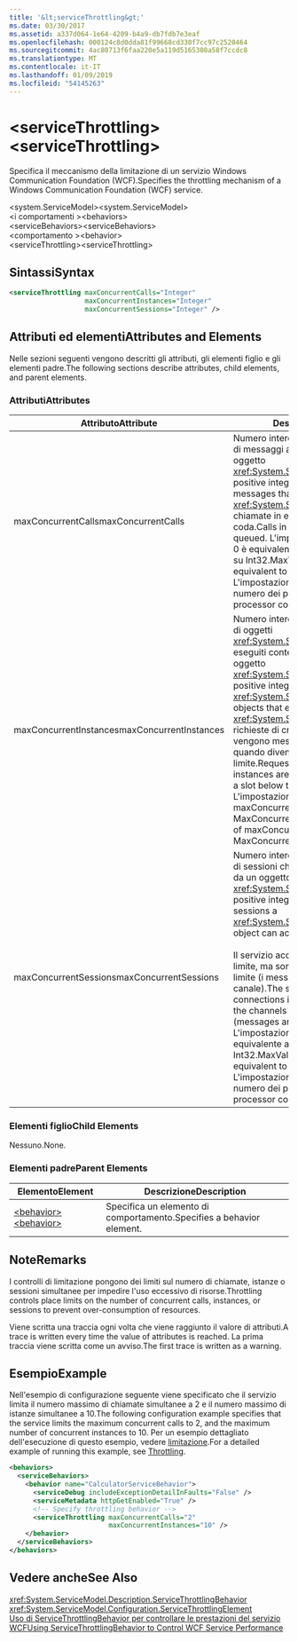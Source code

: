 ```yaml
---
title: '&lt;serviceThrottling&gt;'
ms.date: 03/30/2017
ms.assetid: a337d064-1e64-4209-b4a9-db7fdb7e3eaf
ms.openlocfilehash: 000124c8d0dda81f99668cd330f7cc97c2520464
ms.sourcegitcommit: 4ac80713f6faa220e5a119d5165308a58f7ccdc8
ms.translationtype: MT
ms.contentlocale: it-IT
ms.lasthandoff: 01/09/2019
ms.locfileid: "54145263"
---
```

# <a name="ltservicethrottlinggt"></a><span data-ttu-id="7da2e-102">&lt;serviceThrottling&gt;</span><span class="sxs-lookup"><span data-stu-id="7da2e-102">&lt;serviceThrottling&gt;</span></span>
<span data-ttu-id="7da2e-103">Specifica il meccanismo della limitazione di un servizio Windows Communication Foundation (WCF).</span><span class="sxs-lookup"><span data-stu-id="7da2e-103">Specifies the throttling mechanism of a Windows Communication Foundation (WCF) service.</span></span>  
  
 <span data-ttu-id="7da2e-104">\<system.ServiceModel></span><span class="sxs-lookup"><span data-stu-id="7da2e-104">\<system.ServiceModel></span></span>  
<span data-ttu-id="7da2e-105">\<i comportamenti ></span><span class="sxs-lookup"><span data-stu-id="7da2e-105">\<behaviors></span></span>  
<span data-ttu-id="7da2e-106">\<serviceBehaviors></span><span class="sxs-lookup"><span data-stu-id="7da2e-106">\<serviceBehaviors></span></span>  
<span data-ttu-id="7da2e-107">\<comportamento ></span><span class="sxs-lookup"><span data-stu-id="7da2e-107">\<behavior></span></span>  
<span data-ttu-id="7da2e-108">\<serviceThrottling></span><span class="sxs-lookup"><span data-stu-id="7da2e-108">\<serviceThrottling></span></span>  
  
## <a name="syntax"></a><span data-ttu-id="7da2e-109">Sintassi</span><span class="sxs-lookup"><span data-stu-id="7da2e-109">Syntax</span></span>  
  
```xml  
<serviceThrottling maxConcurrentCalls="Integer"
                   maxConcurrentInstances="Integer"
                   maxConcurrentSessions="Integer" />
```  
  
## <a name="attributes-and-elements"></a><span data-ttu-id="7da2e-110">Attributi ed elementi</span><span class="sxs-lookup"><span data-stu-id="7da2e-110">Attributes and Elements</span></span>  
 <span data-ttu-id="7da2e-111">Nelle sezioni seguenti vengono descritti gli attributi, gli elementi figlio e gli elementi padre.</span><span class="sxs-lookup"><span data-stu-id="7da2e-111">The following sections describe attributes, child elements, and parent elements.</span></span>  
  
### <a name="attributes"></a><span data-ttu-id="7da2e-112">Attributi</span><span class="sxs-lookup"><span data-stu-id="7da2e-112">Attributes</span></span>  
  
|<span data-ttu-id="7da2e-113">Attributo</span><span class="sxs-lookup"><span data-stu-id="7da2e-113">Attribute</span></span>|<span data-ttu-id="7da2e-114">Descrizione</span><span class="sxs-lookup"><span data-stu-id="7da2e-114">Description</span></span>|  
|---------------|-----------------|  
|<span data-ttu-id="7da2e-115">maxConcurrentCalls</span><span class="sxs-lookup"><span data-stu-id="7da2e-115">maxConcurrentCalls</span></span>|<span data-ttu-id="7da2e-116">Numero intero positivo che limita il numero di messaggi attualmente elaborati in un oggetto <xref:System.ServiceModel.ServiceHost>.</span><span class="sxs-lookup"><span data-stu-id="7da2e-116">A positive integer that limits the number of messages that currently process across a <xref:System.ServiceModel.ServiceHost>.</span></span> <span data-ttu-id="7da2e-117">Le chiamate in eccesso vengono messe in coda.</span><span class="sxs-lookup"><span data-stu-id="7da2e-117">Calls in excess of the limit are queued.</span></span> <span data-ttu-id="7da2e-118">L'impostazione di questo valore su 0 è equivalente alla relativa impostazione su Int32.MaxValue.</span><span class="sxs-lookup"><span data-stu-id="7da2e-118">Setting this value to 0 is equivalent to setting it to Int32.MaxValue.</span></span> <span data-ttu-id="7da2e-119">L'impostazione predefinita è 16 \* il numero dei processori.</span><span class="sxs-lookup"><span data-stu-id="7da2e-119">The default is 16 \* processor count.</span></span>|  
|<span data-ttu-id="7da2e-120">maxConcurrentInstances</span><span class="sxs-lookup"><span data-stu-id="7da2e-120">maxConcurrentInstances</span></span>|<span data-ttu-id="7da2e-121">Numero intero positivo che limita il numero di oggetti <xref:System.ServiceModel.InstanceContext> eseguiti contemporaneamente in un oggetto <xref:System.ServiceModel.ServiceHost>.</span><span class="sxs-lookup"><span data-stu-id="7da2e-121">A positive integer that limits the number of <xref:System.ServiceModel.InstanceContext> objects that execute at one time across a <xref:System.ServiceModel.ServiceHost>.</span></span> <span data-ttu-id="7da2e-122">Le richieste di creare istanze aggiuntive vengono messe in coda e completate quando diventa disponibile uno slot sotto il limite.</span><span class="sxs-lookup"><span data-stu-id="7da2e-122">Requests to create additional instances are queued and complete when a slot below the limit becomes available.</span></span> <span data-ttu-id="7da2e-123">L'impostazione predefinita è la somma di maxConcurrentSessions più MaxConcurrentCalls</span><span class="sxs-lookup"><span data-stu-id="7da2e-123">The default is the sum of maxConcurrentSessions and MaxConcurrentCalls</span></span>|  
|<span data-ttu-id="7da2e-124">maxConcurrentSessions</span><span class="sxs-lookup"><span data-stu-id="7da2e-124">maxConcurrentSessions</span></span>|<span data-ttu-id="7da2e-125">Numero intero positivo che limita il numero di sessioni che possono essere accettate da un oggetto <xref:System.ServiceModel.ServiceHost>.</span><span class="sxs-lookup"><span data-stu-id="7da2e-125">A positive integer that limits the number of sessions a <xref:System.ServiceModel.ServiceHost> object can accept.</span></span><br /><br /> <span data-ttu-id="7da2e-126">Il servizio accetterà le connessioni oltre il limite, ma sono attivi solo i canali sotto il limite (i messaggi vengono letti dal canale).</span><span class="sxs-lookup"><span data-stu-id="7da2e-126">The service will accept connections in excess of the limit, but only the channels below the limit are active (messages are read from the channel).</span></span> <span data-ttu-id="7da2e-127">L'impostazione di questo valore su 0 è equivalente alla relativa impostazione su Int32.MaxValue.</span><span class="sxs-lookup"><span data-stu-id="7da2e-127">Setting this value to 0 is equivalent to setting it to Int32.MaxValue.</span></span> <span data-ttu-id="7da2e-128">L'impostazione predefinita è 100 \* il numero dei processori.</span><span class="sxs-lookup"><span data-stu-id="7da2e-128">The default is 100 \* processor count.</span></span>|  
  
### <a name="child-elements"></a><span data-ttu-id="7da2e-129">Elementi figlio</span><span class="sxs-lookup"><span data-stu-id="7da2e-129">Child Elements</span></span>  
 <span data-ttu-id="7da2e-130">Nessuno.</span><span class="sxs-lookup"><span data-stu-id="7da2e-130">None.</span></span>  
  
### <a name="parent-elements"></a><span data-ttu-id="7da2e-131">Elementi padre</span><span class="sxs-lookup"><span data-stu-id="7da2e-131">Parent Elements</span></span>  
  
|<span data-ttu-id="7da2e-132">Elemento</span><span class="sxs-lookup"><span data-stu-id="7da2e-132">Element</span></span>|<span data-ttu-id="7da2e-133">Descrizione</span><span class="sxs-lookup"><span data-stu-id="7da2e-133">Description</span></span>|  
|-------------|-----------------|  
|[<span data-ttu-id="7da2e-134">\<behavior></span><span class="sxs-lookup"><span data-stu-id="7da2e-134">\<behavior></span></span>](../../../../../docs/framework/configure-apps/file-schema/wcf/behavior-of-endpointbehaviors.md)|<span data-ttu-id="7da2e-135">Specifica un elemento di comportamento.</span><span class="sxs-lookup"><span data-stu-id="7da2e-135">Specifies a behavior element.</span></span>|  
  
## <a name="remarks"></a><span data-ttu-id="7da2e-136">Note</span><span class="sxs-lookup"><span data-stu-id="7da2e-136">Remarks</span></span>  
 <span data-ttu-id="7da2e-137">I controlli di limitazione pongono dei limiti sul numero di chiamate, istanze o sessioni simultanee per impedire l'uso eccessivo di risorse.</span><span class="sxs-lookup"><span data-stu-id="7da2e-137">Throttling controls place limits on the number of concurrent calls, instances, or sessions to prevent over-consumption of resources.</span></span>  
  
 <span data-ttu-id="7da2e-138">Viene scritta una traccia ogni volta che viene raggiunto il valore di attributi.</span><span class="sxs-lookup"><span data-stu-id="7da2e-138">A trace is written every time the value of attributes is reached.</span></span> <span data-ttu-id="7da2e-139">La prima traccia viene scritta come un avviso.</span><span class="sxs-lookup"><span data-stu-id="7da2e-139">The first trace is written as a warning.</span></span>  
  
## <a name="example"></a><span data-ttu-id="7da2e-140">Esempio</span><span class="sxs-lookup"><span data-stu-id="7da2e-140">Example</span></span>  
 <span data-ttu-id="7da2e-141">Nell'esempio di configurazione seguente viene specificato che il servizio limita il numero massimo di chiamate simultanee a 2 e il numero massimo di istanze simultanee a 10.</span><span class="sxs-lookup"><span data-stu-id="7da2e-141">The following configuration example specifies that the service limits the maximum concurrent calls to 2, and the maximum number of concurrent instances to 10.</span></span> <span data-ttu-id="7da2e-142">Per un esempio dettagliato dell'esecuzione di questo esempio, vedere [limitazione](../../../../../docs/framework/wcf/samples/throttling.md).</span><span class="sxs-lookup"><span data-stu-id="7da2e-142">For a detailed example of running this example, see [Throttling](../../../../../docs/framework/wcf/samples/throttling.md).</span></span>  
  
```xml  
<behaviors>
  <serviceBehaviors>
    <behavior name="CalculatorServiceBehavior">
      <serviceDebug includeExceptionDetailInFaults="False" />
      <serviceMetadata httpGetEnabled="True" />
      <!-- Specify throttling behavior -->
      <serviceThrottling maxConcurrentCalls="2"
                         maxConcurrentInstances="10" />
    </behavior>
  </serviceBehaviors>
</behaviors>
```  
  
## <a name="see-also"></a><span data-ttu-id="7da2e-143">Vedere anche</span><span class="sxs-lookup"><span data-stu-id="7da2e-143">See Also</span></span>  
 <xref:System.ServiceModel.Description.ServiceThrottlingBehavior>  
 <xref:System.ServiceModel.Configuration.ServiceThrottlingElement>  
 [<span data-ttu-id="7da2e-144">Uso di ServiceThrottlingBehavior per controllare le prestazioni del servizio WCF</span><span class="sxs-lookup"><span data-stu-id="7da2e-144">Using ServiceThrottlingBehavior to Control WCF Service Performance</span></span>](../../../../../docs/framework/wcf/feature-details/using-servicethrottlingbehavior-to-control-wcf-service-performance.md)
